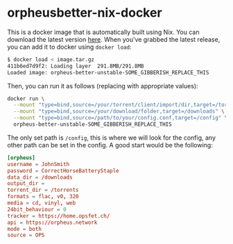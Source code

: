 # orpheusbetter-nix-docker

This is a docker image that is automatically built using Nix. You can download the latest version [here](https://github.com/blueberry-raspberry/orpheusbetter-nix-docker/tags). When you've grabbed the latest release, you can add it to docker using `docker load`:

```sh
$ docker load < image.tar.gz
411b6ed7d9f2: Loading layer  291.8MB/291.8MB
Loaded image: orpheus-better-unstable-SOME_GIBBERISH_REPLACE_THIS
```

Then, you can run it as follows (replacing with appropriate values):

```sh
docker run \
  --mount "type=bind,source=/your/torrent/client/import/dir,target=/torrents" \
  --mount "type=bind,source=/your/download/folder,target=/downloads" \
  --mount "type=bind,source=/path/to/your/config.conf,target=/config" \
  orpheus-better-unstable-SOME_GIBBERISH_REPLACE_THIS
```

The only set path is `/config`, this is where we will look for the config, any other path can be set in the config.
A good start would be the following:

```conf
[orpheus]
username = JohnSmith
password = CorrectHorseBatteryStaple
data_dir = /downloads
output_dir =
torrent_dir = /torrents
formats = flac, v0, 320
media = cd, vinyl, web
24bit_behaviour = 0
tracker = https://home.opsfet.ch/
api = https://orpheus.network
mode = both
source = OPS
```

